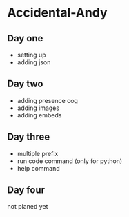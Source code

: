 # Accidental-Andy

## Day one

* setting up
* adding json

## Day two

* adding presence cog
* adding images
* adding embeds

## Day three

* multiple prefix
* run code command (only for python)
* help command

## Day four

not planed yet
